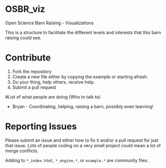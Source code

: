 # OSBR_viz
Open Science Barn Raising - Visualizations

This is a structure to facilitate the different levels and interests that this barn raising could see.

# Contribute
1. Fork the repository
2. Create a new file either by copying the example or starting afresh.
3. Do your thing, help others, receive help.
4. Submit a pull request

#List of what people are doing (Who to talk to)
- Bryan - Coordinating, helping, raising a barn, possibly even learning!

# Reporting Issues
Please submit an issue and either how to fix it and/or a pull request for just that issue. Lots of people coding on a very small project could mean a lot of merge conflicts.

Adding to ```*_index.html```, ```*_engine.*```, or ```example.*``` are community files.
